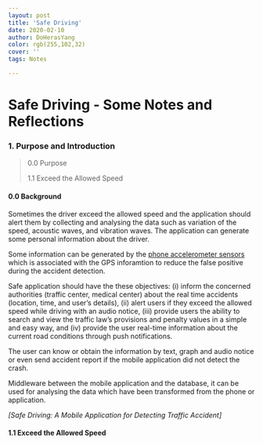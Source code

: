 ```yaml
---
layout: post
title: 'Safe Driving'
date: 2020-02-10
author: DoHerasYang
color: rgb(255,102,32)
cover: ''
tags: Notes

---
```


# Safe Driving - Some Notes and Reflections



### 1. Purpose and Introduction

>0.0 Purpose
>
>1.1 Exceed the Allowed Speed
>
>

#### 0.0 Background 

Sometimes the driver exceed the allowed speed and the application should alert them by collecting and analysing the data such as variation of the speed, acoustic waves, and vibration waves. The application can generate some personal information about the driver.

Some information can be generated by the <u>phone accelerometer sensors</u> which is associated with the GPS inforamtion to reduce the false positive during the accident detection.

Safe application should have the these objectives: (i) inform the concerned authorities (traffic center, medical center) about the real time accidents (location, time, and user’s details), (ii) alert users if they exceed the allowed speed while driving with an audio notice, (iii) provide users the ability to search and view the 
traffic law’s provisions and penalty values in a simple and easy way, and (iv) provide the user real-time information about the current road conditions through push notifications.

The user can know or obtain the information by text, graph and audio notice or even send accident report if the mobile application did not detect the crash.

Middleware between the mobile application and the database, it can be used for analysing the data which have been transformed from the phone or application.

*[Safe Driving: A Mobile Application for Detecting Traffic Accident]*







#### 1.1 Exceed the Allowed Speed

